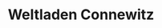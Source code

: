 ---
title: "Weltladen Connewitz"
url: /leipzig/weltladen-connewitz-zschochersche-strasse/
shop: Gebrauchtwaren
---